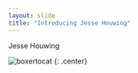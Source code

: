```yaml
---
layout: slide
title: "Introducing Jesse Houwing"
---
```


Jesse Houwing

![boxertocat](https://avatars.githubusercontent.com/u/4173387?v=4)
{: .center}

